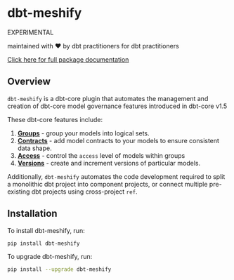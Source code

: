 # dbt-meshify

EXPERIMENTAL

maintained with :heart: by dbt practitioners for dbt practitioners

[Click here for full package documentation](https://dbt-labs.github.io/dbt-meshify/)

## Overview

`dbt-meshify` is a dbt-core plugin that automates the management and creation of dbt-core model governance features introduced in dbt-core v1.5

These dbt-core features include:

1. **[Groups](https://docs.getdbt.com/docs/build/groups)** - group your models into logical sets.
2. **[Contracts](https://docs.getdbt.com/docs/collaborate/govern/model-contracts)** - add model contracts to your models to ensure consistent data shape.
3. **[Access](https://docs.getdbt.com/docs/collaborate/govern/model-access)** - control the `access` level of models within groups
4. **[Versions](https://docs.getdbt.com/docs/collaborate/govern/model-versions)** - create and increment versions of particular models.

Additionally, `dbt-meshify` automates the code development required to split a monolithic dbt project into component projects, or connect multiple pre-existing dbt projects using cross-project `ref`.

## Installation

To install dbt-meshify, run:
```bash
pip install dbt-meshify
```

To upgrade dbt-meshify, run:
```bash
pip install --upgrade dbt-meshify
```
